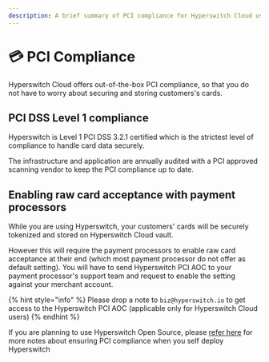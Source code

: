 ```yaml
---
description: A brief summary of PCI compliance for Hyperswitch Cloud users
---
```


# 💳 PCI Compliance

Hyperswitch Cloud offers out-of-the-box PCI compliance, so that you do not have to worry about securing and storing customers's cards.

## PCI DSS Level 1 compliance <a href="#docs-internal-guid-959e0903-7fff-fc13-1542-001b2640a715" id="docs-internal-guid-959e0903-7fff-fc13-1542-001b2640a715"></a>

Hyperswitch is Level 1 PCI DSS 3.2.1 certified which is the strictest level of compliance to handle card data securely.

The infrastructure and application are annually audited with a PCI approved scanning vendor to keep the PCI compliance up to date.

## Enabling raw card acceptance with payment processors <a href="#docs-internal-guid-959e0903-7fff-fc13-1542-001b2640a715" id="docs-internal-guid-959e0903-7fff-fc13-1542-001b2640a715"></a>

While you are using Hyperswitch, your customers' cards will be securely tokenized and stored on Hyperswitch Cloud vault.&#x20;

However this will require the payment processors to enable raw card acceptance at their end (which most payment processor do not offer as default setting). You will have to send Hyperswitch PCI AOC to your payment processor's support team and request to enable the setting against your merchant account.

{% hint style="info" %}
Please drop a note to `biz@hyperswitch.io` to get access to the Hyperswitch PCI AOC (applicable only for Hyperswitch Cloud users)
{% endhint %}

If you are planning to use Hyperswitch Open Source, please [refer here](../hyperswitch-open-source/going-live/pci-compliance/) for more notes about ensuring PCI compliance when you self deploy Hyperswitch
